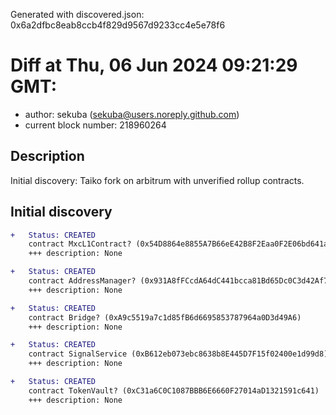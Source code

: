 Generated with discovered.json: 0x6a2dfbc8eab8ccb4f829d9567d9233cc4e5e78f6

# Diff at Thu, 06 Jun 2024 09:21:29 GMT:

- author: sekuba (<sekuba@users.noreply.github.com>)
- current block number: 218960264

## Description

Initial discovery: Taiko fork on arbitrum with unverified rollup contracts.

## Initial discovery

```diff
+   Status: CREATED
    contract MxcL1Contract? (0x54D8864e8855A7B66eE42B8F2Eaa0F2E06bd641a)
    +++ description: None
```

```diff
+   Status: CREATED
    contract AddressManager? (0x931A8fFCcdA64dC441bcca81Bd65Dc0C3d42Af74)
    +++ description: None
```

```diff
+   Status: CREATED
    contract Bridge? (0xA9c5519a7c1d85fB6d6695853787964a0D3d49A6)
    +++ description: None
```

```diff
+   Status: CREATED
    contract SignalService (0xB612eb073ebc8638b8E445D7F15f02400e1d99d8)
    +++ description: None
```

```diff
+   Status: CREATED
    contract TokenVault? (0xC31a6C0C1087BBB6E6660F27014aD1321591c641)
    +++ description: None
```
